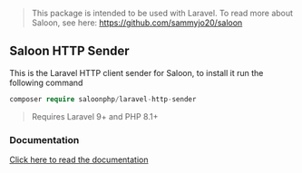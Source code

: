 > This package is intended to be used with Laravel. To read more about Saloon, see here: https://github.com/sammyjo20/saloon

## Saloon HTTP Sender

This is the Laravel HTTP client sender for Saloon, to install it run the following command

```php
composer require saloonphp/laravel-http-sender
```
> Requires Laravel 9+ and PHP 8.1+

### Documentation

[Click here to read the documentation](https://docs.saloon.dev/v/2)
